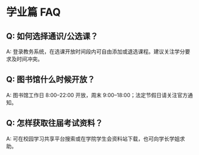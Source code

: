 # 学业篇 FAQ

## Q: 如何选择通识/公选课？
A: 登录教务系统，在选课开放时间段内可自由添加或退选课程。建议关注学分要求及时间冲突。

## Q: 图书馆什么时候开放？
A: 图书馆工作日 8:00–22:00 开放，周末 9:00–18:00；法定节假日请关注官方通知。

## Q: 怎样获取往届考试资料？
A: 可在校园学习共享平台搜索或在学院学生会资料站下载，也可向学长学姐求助。 